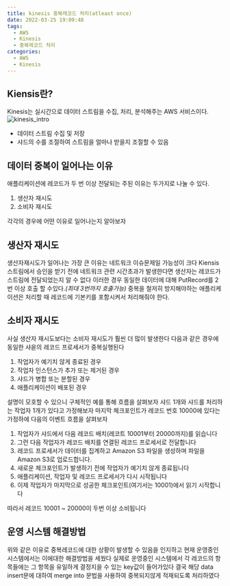 ```yaml
---
title: kinesis 중복레코드 처리(atleast once)
date: 2022-03-25 19:09:48
tags:
  - AWS
  - Kinesis
  - 중복레코드 처리
categories:
  - AWS
  - Kinesis
---
```


## Kiensis란?

Kinesis는 실시간으로 데이터 스트림을 수집, 처리, 분석해주는 AWS 서비스이다.
![kinesis_intro](/post_images/kinesis_intro.png)

<!-- more -->

- 데이터 스트림 수집 및 저장
- 샤드의 수를 조절하여 스트림을 얼마나 받을지 조절할 수 있음

## 데이터 중복이 일어나는 이유

애플리케이션에 레코드가 두 번 이상 전달되는 주된 이유는 두가지로 나눌 수 있다.

1. 생산자 재시도
1. 소비자 재시도

각각의 경우에 어떤 이유로 일어나는지 알아보자

## 생산자 재시도

생산자재시도가 일어나는 가장 큰 이유는 네트워크 이슈문제일 가능성이 크다
Kiensis 스트림에서 승인을 받기 전에 네트워크 관련 시간초과가 발생한다면 생산자는 레코드가 스트림에 전달되었는지 알 수 없다
이러한 경우 동일한 데이터에 대해 PutRecord를 2번 이상 호출 할 수있다._(최대 3번까지 호출가능)_
중복을 철저히 방지해야하는 애플리케이션은 처리할 때 레코드에 기본키를 포함시켜서 처리해줘야 한다.

## 소비자 재시도

사실 생산자 재시도보다는 소비자 재시도가 훨씬 더 많이 발생한다
다음과 같은 경우에 동일한 샤읃의 레코드 프로세서가 중복실행된다

1. 작업자가 예기치 않게 종료된 경우
1. 작업자 인스턴스가 추가 또는 제거된 경우
1. 샤드가 병합 또는 분할된 경우
1. 애플리케이션이 배포된 경우

설명이 모호할 수 있으니 구체적인 예를 통해 흐름을 살펴보자
샤드 1개와 샤드를 처리하는 작업자 1개가 있다고 가정해보자
마지막 체크포인트가 레코드 번호 10000에 있다는 가정하에 다음의 이벤트 흐름을 살펴보자

1. 작업자가 샤드에서 다음 레코드 배치(레코트 10001부터 20000까지)를 읽습니다
1. 그런 다음 작업자가 레코드 배치를 연결된 레코드 프로세서로 전달합니다
1. 레코드 프로세서가 데이터를 집계하고 Amazon S3 파일을 생성하며 파일을 Amazon S3로 업로드합니다.
1. 새로운 체크포인트가 발생하기 전에 작업자가 예기치 않게 종료됩니다
1. 애플리케이션, 작업자 및 레코드 프로세서가 다시 시작됩니다
1. 이제 작업자가 마지막으로 성공한 체크포인트(여기서는 10001)에서 읽기 시작합니다

따라서 레코드 10001 ~ 20000이 두번 이상 소비됩니다

## 운영 시스템 해결방법

위와 같은 이유로 중복레코드에 대한 상황이 발생할 수 있음을 인지하고 현재 운영중인 시스템에서는 이에대한 해결방법을 세웠다
실제로 운영중인 시스템에서 각 레코드의 항목들에는 그 항목을 유일하게 결정지을 수 있는 key값이 들어가있다
결국 해당 data insert문에 대하여 merge into 문법을 사용하여 중복되지않게 적재되도록 처리하였다
